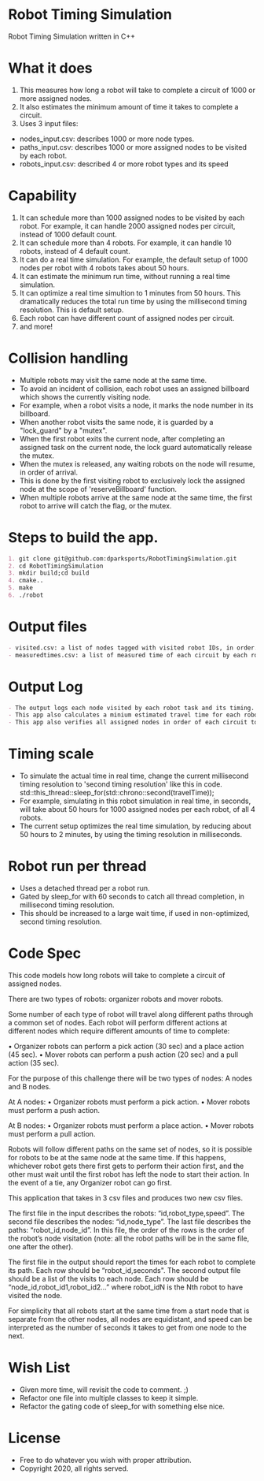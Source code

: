 # Robot Timing Simulation
Robot Timing Simulation written in C++

# What it does
1) This measures how long a robot will take to complete a circuit of 1000 or more assigned nodes.
2) It also estimates the minimum amount of time it takes to complete a circuit.
3) Uses 3 input files:
  - nodes_input.csv: describes 1000 or more node types.
  - paths_input.csv: describes 1000 or more assigned nodes to be visited by each robot.
  - robots_input.csv: described 4 or more robot types and its speed

# Capability
1) It can schedule more than 1000 assigned nodes to be visited by each robot. For example, it can handle 2000 assigned nodes per circuit, instead of 1000 default count.  
2) It can schedule more than 4 robots.  For example, it can handle 10 robots, instead of 4 default count. 
3) It can do a real time simulation.  For example, the default setup of 1000 nodes per robot with 4 robots takes about 50 hours.
4) It can estimate the minimum run time, without running a real time simulation.
5) It can optimize a real time simultion to 1 minutes from 50 hours.  This dramatically reduces the total run time by using the millisecond timing resolution.  This is default setup.
7) Each robot can have different count of assigned nodes per circuit.
8) and more!

# Collision handling
- Multiple robots may visit the same node at the same time.
- To avoid an incident of collision, each robot uses an assigned billboard which shows the currently visiting node.
- For example, when a robot visits a node, it marks the node number in its billboard.
- When another robot visits the same node, it is guarded by a "lock_guard" by a "mutex".
- When the first robot exits the current node, after completing an assigned task on the current node, the lock guard automatically release the mutex.
- When the mutex is released, any waiting robots on the node will resume, in order of arrival.
- This is done by the first visiting robot to exclusively lock the assigned node at the scope of 'reserveBillboard' function.
- When multiple robots arrive at the same node at the same time, the first robot to arrive will catch the flag, or the mutex.

# Steps to build the app.
```markdown
1. git clone git@github.com:dparksports/RobotTimingSimulation.git
2. cd RobotTimingSimulation
3. mkdir build;cd build
4. cmake..
5. make
6. ./robot 
```

# Output files
```markdown
- visited.csv: a list of nodes tagged with visited robot IDs, in order.
- measuredtimes.csv: a list of measured time of each circuit by each robot ID, in seconds.
```

# Output Log
```markdown
- The output logs each node visited by each robot task and its timing.
- This app also calculates a minium estimated travel time for each robot.
- This app also verifies all assigned nodes in order of each circuit to be visited by a robot.
```

# Timing scale
- To simulate the actual time in real time, change the current millisecond timing resolution to 'second timing resolution' like this in code.
        std::this_thread::sleep_for(std::chrono::second(travelTime));
- For example, simulating in this robot simulation in real time, in seconds, will take about 50 hours for 1000 assigned nodes per each robot, of all 4 robots.
- The current setup optimizes the real time simulation, by reducing about 50 hours to 2 minutes, by using the timing resolution in milliseconds.

# Robot run per thread
- Uses a detached thread per a robot run.
- Gated by sleep_for with 60 seconds to catch all thread completion, in millisecond timing resolution.
- This should be increased to a large wait time, if used in non-optimized, second timing resolution.
 
# Code Spec

This code models how long robots will take to complete a circuit of assigned nodes.

There are two types of robots: organizer robots and mover robots. 

Some number of each type of robot will travel along different paths through a common set of nodes. 
Each robot will perform different actions at different nodes which require different amounts of time to complete:

• Organizer robots can perform a pick action (30 sec) and a place action (45 sec).
• Mover robots can perform a push action (20 sec) and a pull action (35 sec).

For the purpose of this challenge there will be two types of nodes: A nodes and B nodes.

At A nodes:
• Organizer robots must perform a pick action.
• Mover robots must perform a push action.

At B nodes:
• Organizer robots must perform a place action.
• Mover robots must perform a pull action.

Robots will follow different paths on the same set of nodes, so it is possible for robots to be at the same node at
the same time. If this happens, whichever robot gets there first gets to perform their action first, and the other
must wait until the first robot has left the node to start their action. In the event of a tie, any Organizer robot can
go first.

This application that takes in 3 csv files and produces two new csv files.

The first file in the input describes the robots: “id,robot_type,speed”. 
The second file describes the nodes: “id,node_type”. 
The last file describes the paths: “robot_id,node_id”. In this file, the order of the rows is the order
of the robot’s node visitation (note: all the robot paths will be in the same file, one after the other).

The first file in the output should report the times for each robot to complete its path. 
Each row should be “robot_id,seconds". 
The second output file should be a list of the visits to each node. 
Each row should be “node_id,robot_id1,robot_id2...” where robot_idN is the Nth robot to have visited the node.

For simplicity that all robots start at the same time from a start node that is separate from the
other nodes, all nodes are equidistant, and speed can be interpreted as the number of seconds it takes to get from
one node to the next.

# Wish List
- Given more time, will revisit the code to comment.  ;)
- Refactor one file into multiple classes to keep it simple.
- Refactor the gating code of sleep_for with something else nice.

# License
- Free to do whatever you wish with proper attribution.
- Copyright 2020, all rights served.
